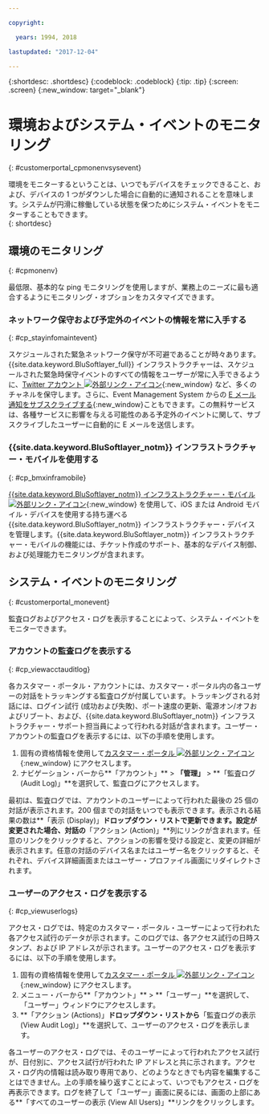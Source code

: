 ```yaml
---

copyright:

  years: 1994, 2018

lastupdated: "2017-12-04"

---
```


{:shortdesc: .shortdesc}
{:codeblock: .codeblock}
{:tip: .tip}
{:screen: .screen}
{:new_window: target="_blank"}


# 環境およびシステム・イベントのモニタリング
{: #customerportal_cpmonenvsysevent}

環境をモニターするということは、いつでもデバイスをチェックできること、および、デバイスの 1 つがダウンした場合に自動的に通知されることを意味します。システムが円滑に稼働している状態を保つためにシステム・イベントをモニターすることもできます。  
{: shortdesc}

## 環境のモニタリング
{: #cpmonenv}

最低限、基本的な ping モニタリングを使用しますが、業務上のニーズに最も適合するようにモニタリング・オプションをカスタマイズできます。

### ネットワーク保守および予定外のイベントの情報を常に入手する
{: #cp_stayinfomaintevent}

スケジュールされた緊急ネットワーク保守が不可避であることが時々あります。{{site.data.keyword.BluSoftlayer_full}} インフラストラクチャーは、スケジュールされた緊急時保守イベントのすべての情報をユーザーが常に入手できるように、[Twitter アカウント ![外部リンク・アイコン](../icons/launch-glyph.svg)](https://twitter.com/softlayernotify){:new_window} など、多くのチャネルを保守します。さらに、Event Management System からの [E メール通知をサブスクライブする](/docs/customer-portal/cpsub2not.html){:new_window}こともできます。この無料サービスは、各種サービスに影響を与える可能性のある予定外のイベントに関して、サブスクライブしたユーザーに自動的に E メールを送信します。

### {{site.data.keyword.BluSoftlayer_notm}} インフラストラクチャー・モバイルを使用する
{: #cp_bmxinframobile}

[{{site.data.keyword.BluSoftlayer_notm}} インフラストラクチャー・モバイル ![外部リンク・アイコン](../icons/launch-glyph.svg)](https://knowledgelayer.softlayer.com/topic/mobile-devices){:new_window} を使用して、iOS または Android モバイル・デバイスを使用する持ち運べる {{site.data.keyword.BluSoftlayer_notm}} インフラストラクチャー・デバイスを管理します。{{site.data.keyword.BluSoftlayer_notm}} インフラストラクチャー・モバイルの機能には、チケット作成のサポート、基本的なデバイス制御、および処理能力モニタリングが含まれます。

## システム・イベントのモニタリング
{: #customerportal_monevent}

監査ログおよびアクセス・ログを表示することによって、システム・イベントをモニターできます。

### アカウントの監査ログを表示する
{: #cp_viewacctauditlog}

各カスタマー・ポータル・アカウントには、カスタマー・ポータル内の各ユーザーの対話をトラッキングする監査ログが付属しています。トラッキングされる対話には、ログイン試行 (成功および失敗)、ポート速度の更新、電源オン/オフおよびリブート、および、{{site.data.keyword.BluSoftlayer_notm}} インフラストラクチャー・サポート担当員によって行われる対話が含まれます。ユーザー・アカウントの監査ログを表示するには、以下の手順を使用します。

1. 固有の資格情報を使用して[カスタマー・ポータル ![外部リンク・アイコン](../icons/launch-glyph.svg)](https://control.softlayer.com/){:new_window} にアクセスします。
2. ナビゲーション・バーから**「アカウント」** > **「管理」** > **「監査ログ (Audit Log)」**を選択して、監査ログにアクセスします。

最初は、監査ログでは、アカウントのユーザーによって行われた最後の 25 個の対話が表示されます。200 個までの対話をいつでも表示できます。表示される結果の数は**「表示 (Display)」**ドロップダウン・リストで更新できます。設定が変更された場合、対話の**「アクション (Action)」**列にリンクが含まれます。任意のリンクをクリックすると、アクションの影響を受ける設定と、変更の詳細が表示されます。任意の対話のデバイス名またはユーザー名をクリックすると、それぞれ、デバイス詳細画面またはユーザー・プロファイル画面にリダイレクトされます。

### ユーザーのアクセス・ログを表示する
{: #cp_viewuserlogs}

アクセス・ログでは、特定のカスタマー・ポータル・ユーザーによって行われた各アクセス試行のデータが示されます。このログでは、各アクセス試行の日時スタンプ、および IP アドレスが示されます。ユーザーのアクセス・ログを表示するには、以下の手順を使用します。

1. 固有の資格情報を使用して[カスタマー・ポータル ![外部リンク・アイコン](../icons/launch-glyph.svg)](https://control.softlayer.com/){:new_window} にアクセスします。
2. メニュー・バーから**「アカウント」** > **「ユーザー」**を選択して、「ユーザー」ウィンドウにアクセスします。
3. **「アクション (Actions)」**ドロップダウン・リストから**「監査ログの表示 (View Audit Log)」**を選択して、ユーザーのアクセス・ログを表示します。

各ユーザーのアクセス・ログでは、そのユーザーによって行われたアクセス試行が、日付別に、アクセス試行が行われた IP アドレスと共に示されます。アクセス・ログ内の情報は読み取り専用であり、どのようなときでも内容を編集することはできません。上の手順を繰り返すことによって、いつでもアクセス・ログを再表示できます。ログを終了して「ユーザー」画面に戻るには、画面の上部にある**「すべてのユーザーの表示 (View All Users)」**リンクをクリックします。
